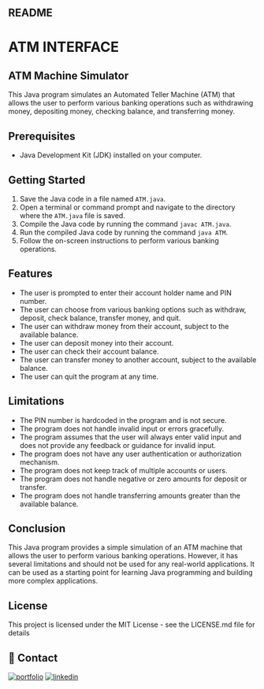 ## README
# ATM INTERFACE

## ATM Machine Simulator

This Java program simulates an Automated Teller Machine (ATM) that allows the user to perform various banking operations such as withdrawing money, depositing money, checking balance, and transferring money.

## Prerequisites
- Java Development Kit (JDK) installed on your computer.

## Getting Started

1. Save the Java code in a file named `ATM.java`.
2. Open a terminal or command prompt and navigate to the directory where the `ATM.java` file is saved.
3. Compile the Java code by running the command `javac ATM.java`.
4. Run the compiled Java code by running the command `java ATM`.
5. Follow the on-screen instructions to perform various banking operations.

## Features
- The user is prompted to enter their account holder name and PIN number.
- The user can choose from various banking options such as withdraw, deposit, check balance, transfer money, and quit.
- The user can withdraw money from their account, subject to the available balance.
- The user can deposit money into their account.
- The user can check their account balance.
- The user can transfer money to another account, subject to the available balance.
- The user can quit the program at any time.

## Limitations
- The PIN number is hardcoded in the program and is not secure.
- The program does not handle invalid input or errors gracefully.
- The program assumes that the user will always enter valid input and does not provide any feedback or guidance for invalid input.
- The program does not have any user authentication or authorization mechanism.
- The program does not keep track of multiple accounts or users.
- The program does not handle negative or zero amounts for deposit or transfer.
- The program does not handle transferring amounts greater than the available balance.

## Conclusion
This Java program provides a simple simulation of an ATM machine that allows the user to perform various banking operations. However, it has several limitations and should not be used for any real-world applications. It can be used as a starting point for learning Java programming and building more complex applications.

## License
This project is licensed under the MIT License - see the LICENSE.md file for details

## 🔗 Contact 
[![portfolio](https://img.shields.io/badge/my_portfolio-000?style=for-the-badge&logo=ko-fi&logoColor=white)](https://github.com/vishalsinghstudy)
[![linkedin](https://img.shields.io/badge/linkedin-0A66C2?style=for-the-badge&logo=linkedin&logoColor=white)](linkedin.com/in/vishal-kumar-singh-492920256)
